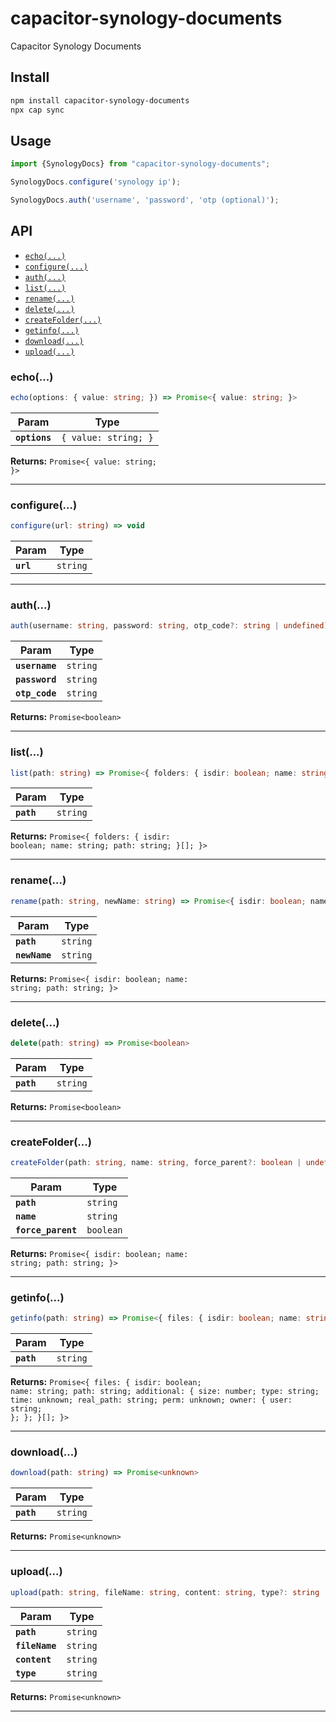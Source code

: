 # capacitor-synology-documents

Capacitor Synology Documents

## Install

```bash
npm install capacitor-synology-documents
npx cap sync
```

## Usage

```ts
import {SynologyDocs} from "capacitor-synology-documents";

SynologyDocs.configure('synology ip');

SynologyDocs.auth('username', 'password', 'otp (optional)');

```

## API

<docgen-index>

* [`echo(...)`](#echo)
* [`configure(...)`](#configure)
* [`auth(...)`](#auth)
* [`list(...)`](#list)
* [`rename(...)`](#rename)
* [`delete(...)`](#delete)
* [`createFolder(...)`](#createfolder)
* [`getinfo(...)`](#getinfo)
* [`download(...)`](#download)
* [`upload(...)`](#upload)

</docgen-index>

<docgen-api>
<!--Update the source file JSDoc comments and rerun docgen to update the docs below-->

### echo(...)

```typescript
echo(options: { value: string; }) => Promise<{ value: string; }>
```

| Param         | Type                            |
| ------------- | ------------------------------- |
| **`options`** | <code>{ value: string; }</code> |

**Returns:** <code>Promise&lt;{ value: string; }&gt;</code>

--------------------


### configure(...)

```typescript
configure(url: string) => void
```

| Param     | Type                |
| --------- | ------------------- |
| **`url`** | <code>string</code> |

--------------------


### auth(...)

```typescript
auth(username: string, password: string, otp_code?: string | undefined) => Promise<boolean>
```

| Param          | Type                |
| -------------- | ------------------- |
| **`username`** | <code>string</code> |
| **`password`** | <code>string</code> |
| **`otp_code`** | <code>string</code> |

**Returns:** <code>Promise&lt;boolean&gt;</code>

--------------------


### list(...)

```typescript
list(path: string) => Promise<{ folders: { isdir: boolean; name: string; path: string; }[]; }>
```

| Param      | Type                |
| ---------- | ------------------- |
| **`path`** | <code>string</code> |

**Returns:** <code>Promise&lt;{ folders: { isdir: boolean; name: string; path: string; }[]; }&gt;</code>

--------------------


### rename(...)

```typescript
rename(path: string, newName: string) => Promise<{ isdir: boolean; name: string; path: string; }>
```

| Param         | Type                |
| ------------- | ------------------- |
| **`path`**    | <code>string</code> |
| **`newName`** | <code>string</code> |

**Returns:** <code>Promise&lt;{ isdir: boolean; name: string; path: string; }&gt;</code>

--------------------


### delete(...)

```typescript
delete(path: string) => Promise<boolean>
```

| Param      | Type                |
| ---------- | ------------------- |
| **`path`** | <code>string</code> |

**Returns:** <code>Promise&lt;boolean&gt;</code>

--------------------


### createFolder(...)

```typescript
createFolder(path: string, name: string, force_parent?: boolean | undefined) => Promise<{ isdir: boolean; name: string; path: string; }>
```

| Param              | Type                 |
| ------------------ | -------------------- |
| **`path`**         | <code>string</code>  |
| **`name`**         | <code>string</code>  |
| **`force_parent`** | <code>boolean</code> |

**Returns:** <code>Promise&lt;{ isdir: boolean; name: string; path: string; }&gt;</code>

--------------------


### getinfo(...)

```typescript
getinfo(path: string) => Promise<{ files: { isdir: boolean; name: string; path: string; additional: { size: number; type: string; time: unknown; real_path: string; perm: unknown; owner: { user: string; }; }; }[]; }>
```

| Param      | Type                |
| ---------- | ------------------- |
| **`path`** | <code>string</code> |

**Returns:** <code>Promise&lt;{ files: { isdir: boolean; name: string; path: string; additional: { size: number; type: string; time: unknown; real_path: string; perm: unknown; owner: { user: string; }; }; }[]; }&gt;</code>

--------------------


### download(...)

```typescript
download(path: string) => Promise<unknown>
```

| Param      | Type                |
| ---------- | ------------------- |
| **`path`** | <code>string</code> |

**Returns:** <code>Promise&lt;unknown&gt;</code>

--------------------


### upload(...)

```typescript
upload(path: string, fileName: string, content: string, type?: string | undefined) => Promise<unknown>
```

| Param          | Type                |
| -------------- | ------------------- |
| **`path`**     | <code>string</code> |
| **`fileName`** | <code>string</code> |
| **`content`**  | <code>string</code> |
| **`type`**     | <code>string</code> |

**Returns:** <code>Promise&lt;unknown&gt;</code>

--------------------

</docgen-api>
